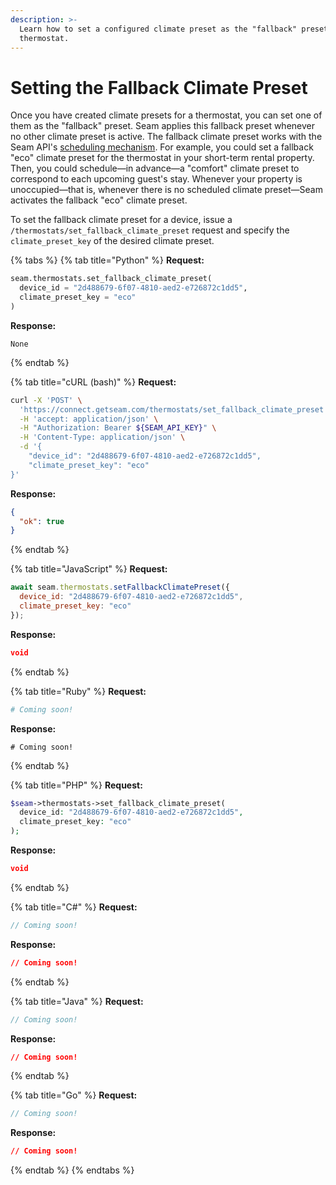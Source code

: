 ```yaml
---
description: >-
  Learn how to set a configured climate preset as the "fallback" preset for a
  thermostat.
---
```


# Setting the Fallback Climate Preset

Once you have created climate presets for a thermostat, you can set one of them as the "fallback" preset. Seam applies this fallback preset whenever no other climate preset is active. The fallback climate preset works with the Seam API's [scheduling mechanism](../creating-and-managing-thermostat-schedules.md). For example, you could set a fallback "eco" climate preset for the thermostat in your short-term rental property. Then, you could schedule—in advance—a "comfort" climate preset to correspond to each upcoming guest's stay. Whenever your property is unoccupied—that is, whenever there is no scheduled climate preset—Seam activates the fallback "eco" climate preset.

To set the fallback climate preset for a device, issue a `/thermostats/set_fallback_climate_preset` request and specify the `climate_preset_key` of the desired climate preset.

{% tabs %}
{% tab title="Python" %}
**Request:**

```python
seam.thermostats.set_fallback_climate_preset(
  device_id = "2d488679-6f07-4810-aed2-e726872c1dd5",
  climate_preset_key = "eco"
)
```

**Response:**

```
None
```
{% endtab %}

{% tab title="cURL (bash)" %}
**Request:**

```bash
curl -X 'POST' \
  'https://connect.getseam.com/thermostats/set_fallback_climate_preset' \
  -H 'accept: application/json' \
  -H "Authorization: Bearer ${SEAM_API_KEY}" \
  -H 'Content-Type: application/json' \
  -d '{
    "device_id": "2d488679-6f07-4810-aed2-e726872c1dd5",
    "climate_preset_key": "eco"
}'
```

**Response:**

```json
{
  "ok": true
}
```
{% endtab %}

{% tab title="JavaScript" %}
**Request:**

```javascript
await seam.thermostats.setFallbackClimatePreset({
  device_id: "2d488679-6f07-4810-aed2-e726872c1dd5",
  climate_preset_key: "eco"
});
```

**Response:**

```json
void
```
{% endtab %}

{% tab title="Ruby" %}
**Request:**

```ruby
# Coming soon!
```

**Response:**

```
# Coming soon!
```
{% endtab %}

{% tab title="PHP" %}
**Request:**

```php
$seam->thermostats->set_fallback_climate_preset(
  device_id: "2d488679-6f07-4810-aed2-e726872c1dd5",
  climate_preset_key: "eco"
);
```

**Response:**

```json
void
```
{% endtab %}

{% tab title="C#" %}
**Request:**

```java
// Coming soon!
```

**Response:**

```json
// Coming soon!
```
{% endtab %}

{% tab title="Java" %}
**Request:**

```java
// Coming soon!
```

**Response:**

```json
// Coming soon!
```
{% endtab %}

{% tab title="Go" %}
**Request:**

```java
// Coming soon!
```

**Response:**

```json
// Coming soon!
```
{% endtab %}
{% endtabs %}
